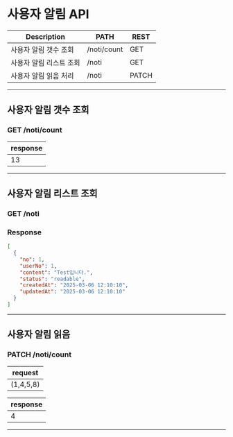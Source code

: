 # 사용자 알림 API


| Description   | PATH         | REST  |
|---------------|--------------|-------|
| 사용자 알림 갯수 조회  | /noti/count  | GET   |
| 사용자 알림 리스트 조회 | /noti        | GET   |
| 사용자 알림 읽음 처리  | /noti        | PATCH |

---

## 사용자 알림 갯수 조회
### GET /noti/count

| response |
|----------|
| 13       |

---

## 사용자 알림 리스트 조회
### GET /noti

### Response
```json
[
  {
    "no": 1,
    "userNo": 1,
    "content": "Test입니다.",
    "status": "readable",
    "createdAt": "2025-03-06 12:10:10",
    "updatedAt": "2025-03-06 12:10:10"
  }
]
```
---

## 사용자 알림 읽음
### PATCH /noti/count
| request    |
|------------|
| (1,4,5,8)  |

| response   |
| ---------- |
| 4          |

---